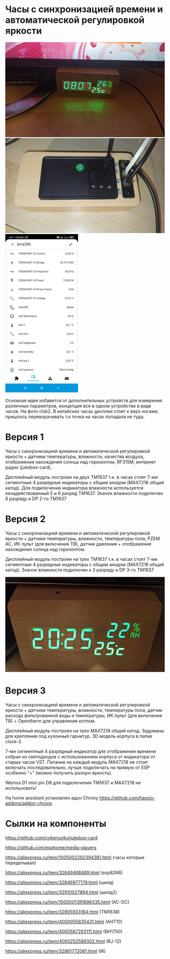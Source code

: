 Часы с синхронизацией времени и автоматической регулировкой яркости
========================

<img src="https://github.com/ananyevgv/Esphome-clock-NTP/blob/main/cloc-f.jpg" height="300" alt="Часы">
<img src="https://github.com/ananyevgv/Esphome-clock-NTP/blob/main/clok-t.jpg" height="300" alt="Обратная сторона">
<img src="https://github.com/ananyevgv/Esphome-clock-NTP/blob/main/dat.jpg" height="500" alt="Срин датчиков">   

Основная идея избавится от дополнительных устройств для измерения различных параметров, концепция все в одном устройстве в виде часов. 
На фото clok2. В китайских часах дисплеи стоят к верх ногами, пришлось переворачивать т.к точка на часах попадала не туда.

Версия 1 
==========

Часы с синхронизацией времени и автоматической регулировкой яркости + датчики температуры, влажности, качества воздуха, отображение нахождения солнца над горизонтом, RF315M, интернет радио (jukebox-card).

Дисплейный модуль построен на двух TM1637 т.к. в часах стоят 7-ми сегментные 4 разрядные индикаторы с общим анодом (MAX7218 общий катод). Для подключения индикатора влажности используется незадействованный 5 и 6 разряд TM1637. Значок влажности подключен 6 разряду и DP 2-го TM1637

Версия 2
==========
Часы с синхронизацией времени и автоматической регулировкой яркости + датчики температуры, влажности, температуры пола, PZEM AC, ИК пульт (для включения ТВ), датчик давления + отображение нахождения солнца над горизонтом.

Дисплейный модуль построен на трех TM1637 т.к. в часах стоят 7-ми сегментные 4 разрядные индикаторы с общим анодом (MAX7218 общий катод). Значок влажности подключен к 3 разряду и DP 3-го TM1637. 

<img src="https://github.com/ananyevgv/Esphome-clock-NTP/blob/main/clock-2/1639051819490.jpg" height="300" alt="Часы">

Версия 3
==========
Часы с синхронизацией времени и автоматической регулировкой яркости + датчики температуры, влажности, температуры пола, датчик расхода фильтрованной воды  и температуры, ИК пульт (для включения ТВ) + Opentherm  для управления котлом. 

Дисплейный модуль построен на трех MAX7218 общий катод. Задуманы для крепления под кухонный гарнитур. 3D модель корпуса в папке clock-3.

7-ми сегментный 4 разрядный индикатор для отображения времени собран из светодиодов с использованием корпуса от индикатора от старых часов VST. Питание на каждый модуль MAX7218 не стоит включать последовательно, лучше подключать на прямую от ESP особенно "+" (можно получить разную яркость).


Wemos D1 mini pin D8  для подключения TM1637 и MAX7218 не использовать! 

На home assistant установлен адон Chrony https://github.com/hassio-addons/addon-chrony 

Сылки на компоненты
========================
https://github.com/cyberjunky/jukebox-card

https://github.com/esphome/media-players

https://aliexpress.ru/item/1005002292394381.html (часы которые переделывал)

https://aliexpress.ru/item/32649468489.html (esp8266)

https://aliexpress.ru/item/32846977179.html (шилд)

https://aliexpress.ru/item/32910027894.html (шилд2)

https://aliexpress.ru/item/1005001391696335.html (AC-DC)

https://aliexpress.ru/item/32805933184.html (TM1638)

https://aliexpress.ru/item/4000055635431.html (AHT10)

https://aliexpress.ru/item/4000587263111.html (BH1750)

https://aliexpress.ru/item/4000252589302.html (RJ-12)

https://aliexpress.ru/item/32861772061.html (IR)
